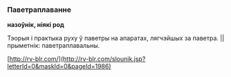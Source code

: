 ### Паветраплаванне
**назоўнік, ніякі род**

Тэорыя і практыка руху ў паветры на апаратах, лягчэйшых за паветра. || прыметнік: паветраплавальны.

<a rel="author">[http://rv-blr.com/](http://rv-blr.com/slounik.jsp?letterId=0&maskId=0&pageId=1986)</a>
